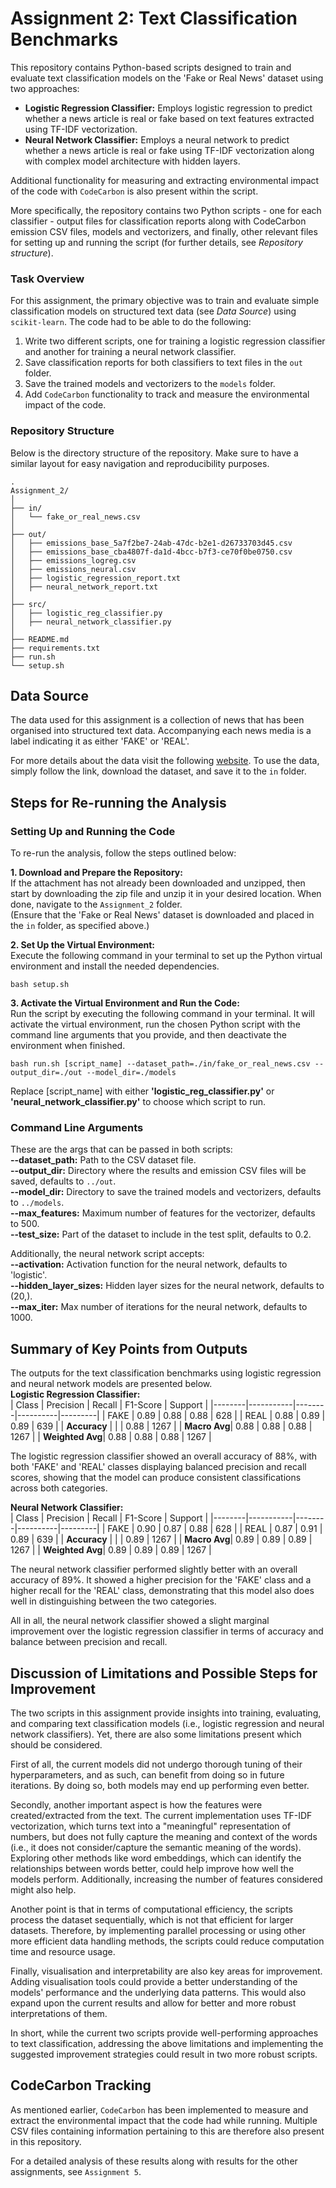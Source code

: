 # Assignment 2: Text Classification Benchmarks
This repository contains Python-based scripts designed to train and evaluate text classification models on the 'Fake or Real News' dataset using two approaches:
- **Logistic Regression Classifier:** Employs logistic regression to predict whether a news article is real or fake based on text features extracted using TF-IDF vectorization.
- **Neural Network Classifier:** Employs a neural network to predict whether a news article is real or fake using TF-IDF vectorization along with complex model architecture with hidden layers.    

Additional functionality for measuring and extracting environmental impact of the code with `CodeCarbon` is also present within the script.

More specifically, the repository contains two Python scripts - one for each classifier - output files for classification reports along with CodeCarbon emission CSV files, models and vectorizers, and finally, other relevant files for setting up and running the script (for further details, see *Repository structure*).

### Task Overview
For this assignment, the primary objective was to train and evaluate simple classification models on structured text data (see *Data Source*) using `scikit-learn`. The code had to be able to do the following:  
1. Write two different scripts, one for training a logistic regression classifier and another for training a neural network classifier.
2. Save classification reports for both classifiers to text files in the `out` folder.
3. Save the trained models and vectorizers to the `models` folder.
4. Add `CodeCarbon` functionality to track and measure the environmental impact of the code. 

### Repository Structure
Below is the directory structure of the repository. Make sure to have a similar layout for easy navigation and reproducibility purposes.  
```
.
Assignment_2/
│
├── in/
│   └── fake_or_real_news.csv
│
├── out/
│   ├── emissions_base_5a7f2be7-24ab-47dc-b2e1-d26733703d45.csv
│   ├── emissions_base_cba4807f-da1d-4bcc-b7f3-ce70f0be0750.csv
│   ├── emissions_logreg.csv
│   ├── emissions_neural.csv
│   ├── logistic_regression_report.txt
│   ├── neural_network_report.txt
│
├── src/
│   ├── logistic_reg_classifier.py
│   ├── neural_network_classifier.py
│
├── README.md
├── requirements.txt
├── run.sh
└── setup.sh
```

## Data Source
The data used for this assignment is a collection of news that has been organised into structured text data. Accompanying each news media is a label indicating it as either 'FAKE' or 'REAL'.

For more details about the data visit the following [website](https://www.kaggle.com/datasets/jillanisofttech/fake-or-real-news). To use the data, simply follow the link, download the dataset, and save it to the `in` folder.

## Steps for Re-running the Analysis
### Setting Up and Running the Code
To re-run the analysis, follow the steps outlined below:

**1. Download and Prepare the Repository:**  
If the attachment has not already been downloaded and unzipped, then start by downloading the zip file and unzip it in your desired location. When done, navigate to the `Assignment_2` folder.  
(Ensure that the 'Fake or Real News' dataset is downloaded and placed in the `in` folder, as specified above.)

**2. Set Up the Virtual Environment:**  
Execute the following command in your terminal to set up the Python virtual environment and install the needed dependencies.
```
bash setup.sh 
```

**3. Activate the Virtual Environment and Run the Code:**  
Run the script by executing the following command in your terminal. It will activate the virtual environment, run the chosen Python script with the command line arguments that you provide, and then deactivate the environment when finished.
```
bash run.sh [script_name] --dataset_path=./in/fake_or_real_news.csv --output_dir=./out --model_dir=./models
```
Replace [script_name] with either **'logistic_reg_classifier.py'** or **'neural_network_classifier.py'** to choose which script to run.  

### Command Line Arguments
These are the args that can be passed in both scripts:  
**--dataset_path:** Path to the CSV dataset file.  
**--output_dir:** Directory where the results and emission CSV files will be saved, defaults to `../out`.  
**--model_dir:** Directory to save the trained models and vectorizers, defaults to `../models`.  
**--max_features:** Maximum number of features for the vectorizer, defaults to 500.  
**--test_size:** Part of the dataset to include in the test split, defaults to 0.2.  

Additionally, the neural network script accepts:  
**--activation:** Activation function for the neural network, defaults to 'logistic'.  
**--hidden_layer_sizes:** Hidden layer sizes for the neural network, defaults to (20,).  
**--max_iter:** Max number of iterations for the neural network, defaults to 1000.  

## Summary of Key Points from Outputs
The outputs for the text classification benchmarks using logistic regression and neural network models are presented below.  
**Logistic Regression Classifier:**  
| Class  | Precision | Recall | F1-Score | Support |
|--------|-----------|--------|----------|---------|
| FAKE   | 0.89      | 0.88   | 0.88     | 628     |
| REAL   | 0.88      | 0.89   | 0.89     | 639     |
| **Accuracy** |       |        | 0.88     | 1267    |
| **Macro Avg**| 0.88  | 0.88   | 0.88     | 1267    |
| **Weighted Avg**| 0.88 | 0.88   | 0.88     | 1267    |  

The logistic regression classifier showed an overall accuracy of 88%, with both 'FAKE' and 'REAL' classes displaying balanced precision and recall scores, showing that the model can produce consistent classifications across both categories.  

**Neural Network Classifier:**  
| Class  | Precision | Recall | F1-Score | Support |
|--------|-----------|--------|----------|---------|
| FAKE   | 0.90      | 0.87   | 0.88     | 628     |
| REAL   | 0.87      | 0.91   | 0.89     | 639     |
| **Accuracy** |       |        | 0.89     | 1267    |
| **Macro Avg**| 0.89  | 0.89   | 0.89     | 1267    |
| **Weighted Avg**| 0.89 | 0.89   | 0.89     | 1267    |  

The neural network classifier performed slightly better with an overall accuracy of 89%. It showed a higher precision for the 'FAKE' class and a higher recall for the 'REAL' class, demonstrating that this model also does well in distinguishing between the two categories.

All in all, the neural network classifier showed a slight marginal improvement over the logistic regression classifier in terms of accuracy and balance between precision and recall.

## Discussion of Limitations and Possible Steps for Improvement  
The two scripts in this assignment provide insights into training, evaluating, and comparing text classification models (i.e., logistic regression and neural network classifiers). Yet, there are also some limitations present which should be considered. 

First of all, the current models did not undergo thorough tuning of their hyperparameters, and as such, can benefit from doing so in future iterations. By doing so, both models may end up performing even better.  

Secondly, another important aspect is how the features were created/extracted from the text. The current implementation uses TF-IDF vectorization, which turns text into a "meaningful" representation of numbers, but does not fully capture the meaning and context of the words (i.e., it does not consider/capture the semantic meaning of the words). Exploring other methods like word embeddings, which can identify the relationships between words better, could help improve how well the models perform. Additionally, increasing the number of features considered might also help.

Another point is that in terms of computational efficiency, the scripts process the dataset sequentially, which is not that efficient for larger datasets. Therefore, by implementing parallel processing or using other more efficient data handling methods, the scripts could reduce computation time and resource usage.

Finally, visualisation and interpretability are also key areas for improvement. Adding visualisation tools could provide a better understanding of the models' performance and the underlying data patterns. This would also expand upon the current results and allow for better and more robust interpretations of them.

In short, while the current two scripts provide well-performing approaches to text classification, addressing the above limitations and implementing the suggested improvement strategies could result in two more robust scripts.

## CodeCarbon Tracking
As mentioned earlier, `CodeCarbon` has been implemented to measure and extract the environmental impact that the code had while running. Multiple CSV files containing information pertaining to this are therefore also present in this repository.  

For a detailed analysis of these results along with results for the other assignments, see `Assignment 5`.